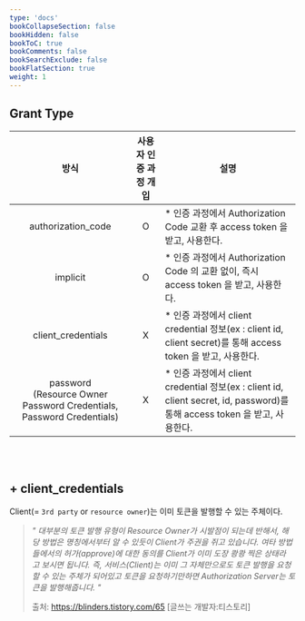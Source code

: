 ```yaml
---
type: 'docs'
bookCollapseSection: false
bookHidden: false
bookToC: true
bookComments: false
bookSearchExclude: false
bookFlatSection: true
weight: 1
---
```


## Grant Type

|방식|사용자 인증 과정 개입|설명|
|:-:|:-:|-|
|authorization_code|O|* 인증 과정에서 Authorization Code 교환 후 access token 을 받고, 사용한다.|
|implicit|O|* 인증 과정에서 Authorization Code 의 교환 없이, 즉시 access token 을 받고, 사용한다.|
|client_credentials|X|* 인증 과정에서 client credential 정보(ex : client id, client secret)를 통해 access token 을 받고, 사용한다.|
|password <br> (Resource Owner Password Credentials, Password Credentials)|X|* 인증 과정에서 client credential 정보(ex : client id, client secret, id, password)를 통해 access token 을 받고, 사용한다.|


<br><br>

## + client_credentials

Client(= `3rd party` or `resource owner`)는 이미 토큰을 발행할 수 있는 주체이다.



> *" 대부분의 토큰 발행 유형이 Resource Owner가 시발점이 되는데 반해서, 해당 방법은 명칭에서부터 알 수 있듯이 Client가 주권을 쥐고 있습니다. 여타 방법들에서의 허가(approve)에 대한 동의를 Client가 이미 도장 쾅쾅 찍은 상태라고 보시면 됩니다. 즉, 서비스(Client)는 이미 그 자체만으로도 토큰 발행을 요청할 수 있는 주체가 되어있고 토큰을 요청하기만하면 Authorization Server는 토큰을 발행해줍니다. "*
> 
> 출처: https://blinders.tistory.com/65 [글쓰는 개발자:티스토리]